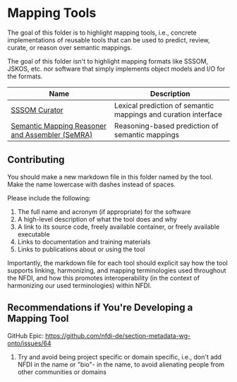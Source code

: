 # Mapping Tools

The goal of this folder is to highlight mapping tools, i.e., concrete
implementations of reusable tools that can be used to predict, review, curate,
or reason over semantic mappings.

The goal of this folder isn't to highlight mapping formats like SSSOM, JSKOS,
etc. nor software that simply implements object models and I/O for the formats.

| Name                                                        | Description                                                    |
| ----------------------------------------------------------- | -------------------------------------------------------------- |
| [SSSOM Curator](sssom-curator.md)                           | Lexical prediction of semantic mappings and curation interface |
| [Semantic Mapping Reasoner and Assembler (SeMRA)](semra.md) | Reasoning-based prediction of semantic mappings                |

## Contributing

You should make a new markdown file in this folder named by the tool. Make the
name lowercase with dashes instead of spaces.

Please include the following:

1. The full name and acronym (if appropriate) for the software
2. A high-level description of what the tool does and why
3. A link to its source code, freely available container, or freely available
   executable
4. Links to documentation and training materials
5. Links to publications about or using the tool

Importantly, the markdown file for each tool should explicit say how the tool
supports linking, harmonizing, and mapping terminologies used throughout the
NFDI, and how this promotes interoperability (in the context of harmonizing our
used terminologies) within NFDI.

## Recommendations if You're Developing a Mapping Tool

GitHub Epic: https://github.com/nfdi-de/section-metadata-wg-onto/issues/64

1. Try and avoid being project specific or domain specific, i.e., don't add NFDI
   in the name or "bio"- in the name, to avoid alienating people from other
   communities or domains
